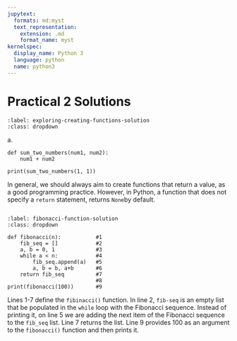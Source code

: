 ```yaml
---
jupytext:
  formats: md:myst
  text_representation:
    extension: .md
    format_name: myst
kernelspec:
  display_name: Python 3
  language: python
  name: python3
---
```


# Practical 2 Solutions

```{solution-start} exploring-creating-functions
:label: exploring-creating-functions-solution
:class: dropdown
```
a.
```{code-cell} ipython3
def sum_two_numbers(num1, num2):
    num1 + num2

print(sum_two_numbers(1, 1))
```
In general, we should always aim to create functions that return a value, as a good programming practice.  However, in Python, a function that does not 
specify a `return` statement, returns `None`by default.

```{solution-end}
```

```{solution-start} fibonacci-function
:label: fibonacci-function-solution
:class: dropdown
```
```{code-cell} ipython3
def fibonacci(n):           #1      
    fib_seq = []            #2
    a, b = 0, 1             #3
    while a < n:            #4
        fib_seq.append(a)   #5
        a, b = b, a+b       #6
    return fib_seq          #7
                            #8
print(fibonacci(100))       #9
```
Lines 1-7 define the `fibinacci()` function.  In line 2, `fib-seq` is an empty list that be populated in the `while` loop with 
the Fibonacci sequence.  Instead of printing it, on line 5 we are adding the next item of the Fibonacci sequence to the 
`fib_seq` list.  Line 7 returns the list.  Line 9 provides 100 as an argument to the `fibonacci()` function and then prints it.

```{solution-end}
```

